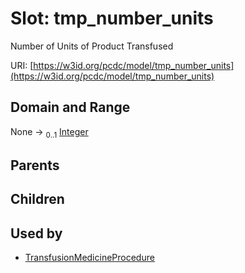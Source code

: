 
# Slot: tmp_number_units


Number of Units of Product Transfused

URI: [https://w3id.org/pcdc/model/tmp_number_units](https://w3id.org/pcdc/model/tmp_number_units)


## Domain and Range

None &#8594;  <sub>0..1</sub> [Integer](types/Integer.md)

## Parents


## Children


## Used by

 * [TransfusionMedicineProcedure](TransfusionMedicineProcedure.md)
